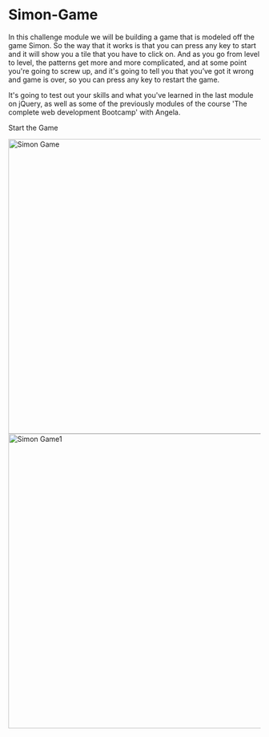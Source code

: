 # Simon-Game

In this challenge module we will be building a game that is modeled off the game Simon. So the way that it works is that you can press any key to start and it will show you a tile that you have to click on. And as you go from level to level, the patterns get more and more complicated, and at some point you're going to screw up, and it's going to tell you that you’ve got it wrong and game is over, so you can press any key to restart the game.

It's going to test out your skills and what you've learned in the last module on jQuery, as well as some of the previously modules of the course 'The complete web development Bootcamp' with Angela.

Start the Game

<img width="588" alt="Simon Game" src="https://user-images.githubusercontent.com/54140287/141518806-e1d6fd5e-f4ec-4c87-9e0d-d7a284ecc4b2.png">

<img width="588" alt="Simon Game1" src="Desktop/png_img/2018-11-22_13-02-31-ac4fa16ac321cb9133eef978b1d1937b.gif">
